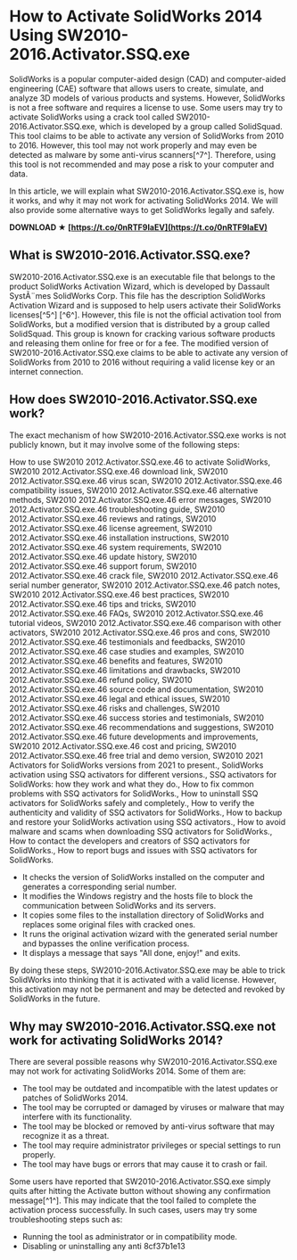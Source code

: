 
 
# How to Activate SolidWorks 2014 Using SW2010-2016.Activator.SSQ.exe
 
SolidWorks is a popular computer-aided design (CAD) and computer-aided engineering (CAE) software that allows users to create, simulate, and analyze 3D models of various products and systems. However, SolidWorks is not a free software and requires a license to use. Some users may try to activate SolidWorks using a crack tool called SW2010-2016.Activator.SSQ.exe, which is developed by a group called SolidSquad. This tool claims to be able to activate any version of SolidWorks from 2010 to 2016. However, this tool may not work properly and may even be detected as malware by some anti-virus scanners[^7^]. Therefore, using this tool is not recommended and may pose a risk to your computer and data.
 
In this article, we will explain what SW2010-2016.Activator.SSQ.exe is, how it works, and why it may not work for activating SolidWorks 2014. We will also provide some alternative ways to get SolidWorks legally and safely.
 
**DOWNLOAD ★ [https://t.co/0nRTF9IaEV](https://t.co/0nRTF9IaEV)**


 
## What is SW2010-2016.Activator.SSQ.exe?
 
SW2010-2016.Activator.SSQ.exe is an executable file that belongs to the product SolidWorks Activation Wizard, which is developed by Dassault SystÃ¨mes SolidWorks Corp. This file has the description SolidWorks Activation Wizard and is supposed to help users activate their SolidWorks licenses[^5^] [^6^]. However, this file is not the official activation tool from SolidWorks, but a modified version that is distributed by a group called SolidSquad. This group is known for cracking various software products and releasing them online for free or for a fee. The modified version of SW2010-2016.Activator.SSQ.exe claims to be able to activate any version of SolidWorks from 2010 to 2016 without requiring a valid license key or an internet connection.
 
## How does SW2010-2016.Activator.SSQ.exe work?
 
The exact mechanism of how SW2010-2016.Activator.SSQ.exe works is not publicly known, but it may involve some of the following steps:
 
How to use SW2010 2012.Activator.SSQ.exe.46 to activate SolidWorks,  SW2010 2012.Activator.SSQ.exe.46 download link,  SW2010 2012.Activator.SSQ.exe.46 virus scan,  SW2010 2012.Activator.SSQ.exe.46 compatibility issues,  SW2010 2012.Activator.SSQ.exe.46 alternative methods,  SW2010 2012.Activator.SSQ.exe.46 error messages,  SW2010 2012.Activator.SSQ.exe.46 troubleshooting guide,  SW2010 2012.Activator.SSQ.exe.46 reviews and ratings,  SW2010 2012.Activator.SSQ.exe.46 license agreement,  SW2010 2012.Activator.SSQ.exe.46 installation instructions,  SW2010 2012.Activator.SSQ.exe.46 system requirements,  SW2010 2012.Activator.SSQ.exe.46 update history,  SW2010 2012.Activator.SSQ.exe.46 support forum,  SW2010 2012.Activator.SSQ.exe.46 crack file,  SW2010 2012.Activator.SSQ.exe.46 serial number generator,  SW2010 2012.Activator.SSQ.exe.46 patch notes,  SW2010 2012.Activator.SSQ.exe.46 best practices,  SW2010 2012.Activator.SSQ.exe.46 tips and tricks,  SW2010 2012.Activator.SSQ.exe.46 FAQs,  SW2010 2012.Activator.SSQ.exe.46 tutorial videos,  SW2010 2012.Activator.SSQ.exe.46 comparison with other activators,  SW2010 2012.Activator.SSQ.exe.46 pros and cons,  SW2010 2012.Activator.SSQ.exe.46 testimonials and feedbacks,  SW2010 2012.Activator.SSQ.exe.46 case studies and examples,  SW2010 2012.Activator.SSQ.exe.46 benefits and features,  SW2010 2012.Activator.SSQ.exe.46 limitations and drawbacks,  SW2010 2012.Activator.SSQ.exe.46 refund policy,  SW2010 2012.Activator.SSQ.exe.46 source code and documentation,  SW2010 2012.Activator.SSQ.exe.46 legal and ethical issues,  SW2010 2012.Activator.SSQ.exe.46 risks and challenges,  SW2010 2012.Activator.SSQ.exe.46 success stories and testimonials,  SW2010 2012.Activator.SSQ.exe.46 recommendations and suggestions,  SW2010 2012.Activator.SSQ.exe.46 future developments and improvements,  SW2010 2012.Activator.SSQ.exe.46 cost and pricing,  SW2010 2012.Activator.SSQ.exe.46 free trial and demo version,  SW2010 2021 Activators for SolidWorks versions from 2021 to present.,  SolidWorks activation using SSQ activators for different versions.,  SSQ activators for SolidWorks: how they work and what they do.,  How to fix common problems with SSQ activators for SolidWorks.,  How to uninstall SSQ activators for SolidWorks safely and completely.,  How to verify the authenticity and validity of SSQ activators for SolidWorks.,  How to backup and restore your SolidWorks activation using SSQ activators.,  How to avoid malware and scams when downloading SSQ activators for SolidWorks.,  How to contact the developers and creators of SSQ activators for SolidWorks.,  How to report bugs and issues with SSQ activators for SolidWorks.
 
- It checks the version of SolidWorks installed on the computer and generates a corresponding serial number.
- It modifies the Windows registry and the hosts file to block the communication between SolidWorks and its servers.
- It copies some files to the installation directory of SolidWorks and replaces some original files with cracked ones.
- It runs the original activation wizard with the generated serial number and bypasses the online verification process.
- It displays a message that says "All done, enjoy!" and exits.

By doing these steps, SW2010-2016.Activator.SSQ.exe may be able to trick SolidWorks into thinking that it is activated with a valid license. However, this activation may not be permanent and may be detected and revoked by SolidWorks in the future.
 
## Why may SW2010-2016.Activator.SSQ.exe not work for activating SolidWorks 2014?
 
There are several possible reasons why SW2010-2016.Activator.SSQ.exe may not work for activating SolidWorks 2014. Some of them are:

- The tool may be outdated and incompatible with the latest updates or patches of SolidWorks 2014.
- The tool may be corrupted or damaged by viruses or malware that may interfere with its functionality.
- The tool may be blocked or removed by anti-virus software that may recognize it as a threat.
- The tool may require administrator privileges or special settings to run properly.
- The tool may have bugs or errors that may cause it to crash or fail.

Some users have reported that SW2010-2016.Activator.SSQ.exe simply quits after hitting the Activate button without showing any confirmation message[^1^]. This may indicate that the tool failed to complete the activation process successfully. In such cases, users may try some troubleshooting steps such as:

- Running the tool as administrator or in compatibility mode.
- Disabling or uninstalling any anti 8cf37b1e13


